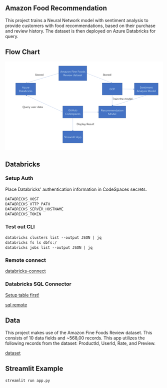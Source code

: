 ## Amazon Food Recommendation

This project trains a Neural Network model with sentiment analysis to provide customers with food recommendations, based on their purchase and review history. The dataset is then deployed on Azure Databricks for query.

## Flow Chart

![image-20220918231829294](Flowchart.png)

## Databricks



### Setup Auth

Place Databricks' authentication information in CodeSpaces secrets.

```shell
DATABRICKS_HOST
DATABRICKS_HTTP_PATH
DATABRICKS_SERVER_HOSTNAME
DATABRICKS_TOKEN
```

### Test out CLI

```shell
databricks clusters list --output JSON | jq
databricks fs ls dbfs:/
databricks jobs list --output JSON | jq
```

### Remote connect

[databricks-connect](https://docs.databricks.com/dev-tools/databricks-connect.html)



### Databricks SQL Connector

[Setup table first!](https://docs.databricks.com/dbfs/databricks-datasets.html)

[sql remote](https://docs.databricks.com/dev-tools/python-sql-connector.html)



## Data

This project makes use of the Amazon Fine Foods Review dataset. This consists of 10 data fields and ~568,00 records. This app utilizes the following records from the dataset: ProductId, UserId, Rate, and Preview.

[dataset](https://www.kaggle.com/datasets/snap/amazon-fine-food-reviews)

## Streamlit Example

```shel
streamlit run app.py
```





